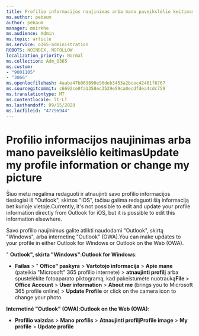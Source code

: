 ```yaml
---
title: Profilio informacijos naujinimas arba mano paveikslėlio keitimas
ms.author: pebaum
author: pebaum
manager: mnirkhe
ms.audience: Admin
ms.topic: article
ms.service: o365-administration
ROBOTS: NOINDEX, NOFOLLOW
localization_priority: Normal
ms.collection: Adm_O365
ms.custom:
- "9001105"
- "3066"
ms.openlocfilehash: 4aaba47b069690e96deb3453a2bcec42461f6767
ms.sourcegitcommit: c6692ce0fa1358ec3529e59ca0ecdfdea4cdc759
ms.translationtype: MT
ms.contentlocale: lt-LT
ms.lasthandoff: 09/15/2020
ms.locfileid: "47796944"
---
```

# <a name="update-my-profile-information-or-change-my-picture"></a><span data-ttu-id="8f9b9-102">Profilio informacijos naujinimas arba mano paveikslėlio keitimas</span><span class="sxs-lookup"><span data-stu-id="8f9b9-102">Update my profile information or change my picture</span></span>

<span data-ttu-id="8f9b9-103">Šiuo metu negalima redaguoti ir atnaujinti savo profilio informacijos tiesiogiai iš "Outlook", skirtos "iOS", tačiau galima redaguoti šią informaciją bet kurioje vietoje.</span><span class="sxs-lookup"><span data-stu-id="8f9b9-103">Currently, it's not possible to edit and update your profile information directly from Outlook for iOS, but it is possible to edit this information elsewhere.</span></span> 

<span data-ttu-id="8f9b9-104">Savo profilio naujinimus galite atlikti naudodami "Outlook", skirtą "Windows", arba internetinę "Outlook" (OWA).</span><span class="sxs-lookup"><span data-stu-id="8f9b9-104">You can make updates to your profile in either Outlook for Windows or Outlook on the Web (OWA).</span></span> 

<span data-ttu-id="8f9b9-105">" **Outlook", skirta "Windows"**:</span><span class="sxs-lookup"><span data-stu-id="8f9b9-105">**Outlook for Windows**:</span></span> 

- <span data-ttu-id="8f9b9-106">**Failas**  >  " **Office" paskyra**  >  **Vartotojo informacija**  >  **Apie mane** (pateikia "Microsoft" 365 profilio internete) > **atnaujinti profilį** arba spustelėkite fotoaparato piktogramą, kad pakeistumėte nuotrauką</span><span class="sxs-lookup"><span data-stu-id="8f9b9-106">**File** > **Office Account** > **User information** > **About me** (brings you to Microsoft 365 profile online) > **Update Profile** or click on the camera icon to change your photo</span></span>  
  
<span data-ttu-id="8f9b9-107">**Internetinė "Outlook" (OWA)**:</span><span class="sxs-lookup"><span data-stu-id="8f9b9-107">**Outlook on the Web (OWA)**:</span></span> 

- <span data-ttu-id="8f9b9-108">**Profilio vaizdas**  >  **Mano profilis**  >  **Atnaujinti profilį**</span><span class="sxs-lookup"><span data-stu-id="8f9b9-108">**Profile image** > **My profile** > **Update profile**</span></span>
